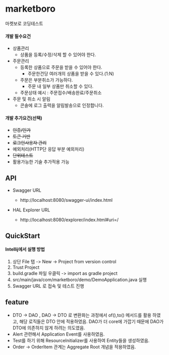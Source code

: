 # marketboro
마켓보로 코딩테스트 

#### 개발 필수요건
- 상품관리
   - 상품을 등록/수정/삭제 할 수 있어야 한다.
- 주문관리
   - 등록한 상품으로 주문을 받을 수 있어야 한다.
      - 주문한건당 여러개의 상품을 받을 수 있다.(1:N)
   - 주문은 부분취소가 가능하다.
      - 주문 내 일부 상품만 취소할 수 있다.
   - 주문상태 예시 : 주문접수/배송완료/주문취소
- 주문 및 취소 시 알림
   - 콘솔에 로그 출력을 알림발송으로 인정합니다.

#### 개발 추가요건(선택)
- ~~인증/인가~~
- ~~토큰 기반~~
- ~~로그인사용자 관리~~
- 예외처리(HTTP단 응답 부분 예외처리)
- ~~단위테스트~~
- 활용가능한 기술 추가적용 가능

## API
* Swagger URL   
    * http://localhost:8080/swagger-ui/index.html      
    
* HAL Explorer URL
    * http://localhost:8080/explorer/index.html#uri=/
    
## QuickStart

#### Intellij에서 실행 방법
1. 상단 File 탭 -> New -> Project from version control
2. Trust Project
3. build.gradle 파일 우클릭 -> import as gradle project
4. src/main/java/com/marketboro/demo/DemoApplication.java 실행
5. Swagger URL 로 접속 및 테스트 진행

## feature
- DTO -> DAO , DAO -> DTO 로 변환화는 과정에서 of(),to() 메서드를 활용 하였고, 해당 로직들은 DTO 안에 적용하였음. DAO가 더 core에 가깝기 때문에 DAO가 DTO에 의존하지 않게 하려는 의도였음.
- Alert 관련해서 Application Event를 사용하였음.
- Test를 하기 위해 ResourceInitializer를 사용하여 Entity들을 생성하였음.
- Order -> OrderItem 관계는 Aggregate Root 개념을 적용하였음.


